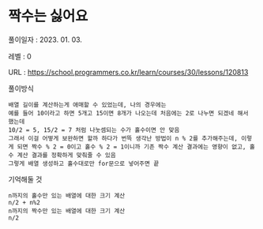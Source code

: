 # 짝수는 싫어요
풀이일자 : 2023. 01. 03.  
    
레벨 : 0    

URL : https://school.programmers.co.kr/learn/courses/30/lessons/120813  
    
풀이방식    

    배열 길이를 계산하는게 애매할 수 있었는데, 나의 경우에는
    예를 들어 10이라고 하면 5개고 15이면 8개가 나오는데 처음에는 2로 나누면 되겠네 해서 했는데
    10/2 = 5, 15/2 = 7 처럼 나눗셈되는 수가 홀수이면 안 맞음
    그래서 이걸 어떻게 보완하면 할까 하다가 번뜩 생각난 방법이 n % 2를 추가해주는데, 이렇게 되면 짝수 % 2 = 0이고 홀수 % 2 = 1이니까 기존 짝수 계산 결과에는 영향이 없고, 홀수 계산 결과를 정확하게 맞춰줄 수 있음
    그렇게 배열 생성하고 홀수대로만 for문으로 넣어주면 끝


기억해둘 것  
    
    n까지의 홀수만 있는 배열에 대한 크기 계산
    n/2 + n%2
    n까지의 짝수만 있는 배열에 대한 크기 계산
    n/2

